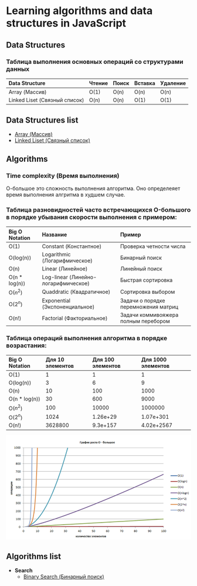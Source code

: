 # Learning algorithms and data structures in JavaScript

## Data Structures
### Таблица выполнения основных операций со структурами данных
| Data Structure                | Чтение | Поиск | Вставка | Удаление |
| :---------------------------- | :----- | :---- | :------ | :------- |
| Array (Массив)                | O(1)   | O(n)  | O(n)    | O(n)     |
| Linked Liset (Связный список) | O(n)   | O(n)  | O(1)    | O(1)     |

## Data Structures list
* [Array (Массив)](data-structures/array)
* [Linked Liset (Связный список)](data-structures/linked-list)

## Algorithms
### Time complexity (Время выполнения)

О-большое это сложность выполнения алгоритма. Оно определеяет время выполнения алгритма в худшем случае.

### Таблица разновидностей часто встречающихся O-большого в порядке убывания скорости выполнения с примером:

| Big O Notation  | Название                              | Пример                               |
| :-------------- | :------------------------------------ | :----------------------------------- |
| O(1)            | Constant (Константное)                | Проверка четности числа              |
| O(log(n))       | Logarithmic (Логарифмическое)         | Бинарный поиск                       |
| O(n)            | Linear (Линейное)                     | Линейный поиск                       |
| O(n * log(n))   | Log-linear (Линейно-логарифмическое)  | Быстрая сортировка                   |
| O($n^2$)        | Quaddratic (Квадратичное)             | Сортировка выбором                   |
| O($2^n$)        | Exponential (Экспоненциальное)        | Задачи о порядке перемножения матриц |
| O(n!)           | Factorial (Факториальное)             | Задачи коммивояжера полным перебором |

### Таблица операций выполнения алгоритма в порядке возрастания:
| Big O Notation  | Для 10 элементов | Для 100 элементов | Для 1000 элементов |
| :-------------- | :--------------- | :---------------- | :----------------- |
| O(1)            | 1                | 1                 | 1                  |
| O(log(n))       | 3                | 6                 | 9                  |
| O(n)            | 10               | 100               | 1000               |
| O(n * log(n))   | 30               | 600               | 9000               |
| O($n^2$)        | 100              | 10000             | 1000000            |
| O($2^n$)        | 1024             | 1.26e+29          | 1.07e+301          |
| O(n!)           | 3628800          | 9.3e+157          | 4.02e+2567         |


![Alt text](chart.png)

## Algorithms list

* **Search**
  * [Binary Search (Бинарный поиск)](algorithms/search/binary-search)